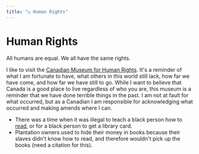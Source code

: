 ```yaml
---
title: "⚖ Human Rights"
---
```


# Human Rights

All humans are equal. We all have the same rights.

I like to visit the [Canadian Museum for Human Rights](https://humanrights.ca/).
It's a reminder of what I am fortunate to have, what others in this world still
lack, how far we have come, and how far we have still to go. While I want to
believe that Canada is a good place to live regardless of who you are, this
museum is a reminder that we have done terrible things in the past. I am not at
fault for what occurred, but as a Canadian I am responsible for acknowledging
what occurred and making amends where I can.

- There was a time when it was illegal to teach a black person how to
  [read](reading/index.md), or for a black person to get a library card.
- Plantation owners used to hide their money in books because their slaves
  didn't know how to read, and therefore wouldn't pick up the books (need a
  citation for this).
